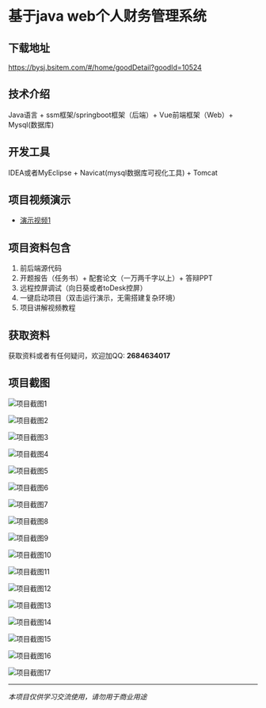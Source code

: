 # 基于java web个人财务管理系统

## 下载地址
https://bysj.bsitem.com/#/home/goodDetail?goodId=10524

## 技术介绍
Java语言 + ssm框架/springboot框架（后端）+ Vue前端框架（Web）+ Mysql(数据库)

## 开发工具
IDEA或者MyEclipse + Navicat(mysql数据库可视化工具) + Tomcat

## 项目视频演示
- [演示视频1](https://graduation-images.oss-cn-beijing.aliyuncs.com/videos/828%E5%A5%97ssm%E5%BD%95%E5%83%8F/10524_ssm368%E5%9F%BA%E4%BA%8Ejava%20web%E4%B8%AA%E4%BA%BA%E8%B4%A2%E5%8A%A1%E7%AE%A1%E7%90%86%E7%B3%BB%E7%BB%9F%E5%BD%95%E5%83%8F.mp4)

## 项目资料包含
1. 前后端源代码
2. 开题报告（任务书）+ 配套论文（一万两千字以上）+ 答辩PPT
3. 远程控屏调试（向日葵或者toDesk控屏）
4. 一键启动项目（双击运行演示，无需搭建复杂环境）
5. 项目讲解视频教程

## 获取资料
获取资料或者有任何疑问，欢迎加QQ: **2684634017**

## 项目截图
![项目截图1](https://graduation-images.oss-cn-beijing.aliyuncs.com/图片/10524/毕设论坛项目主图.jpg)

![项目截图2](https://graduation-images.oss-cn-beijing.aliyuncs.com/图片/10524/1.png)

![项目截图3](https://graduation-images.oss-cn-beijing.aliyuncs.com/图片/10524/2.png)

![项目截图4](https://graduation-images.oss-cn-beijing.aliyuncs.com/图片/10524/3.png)

![项目截图5](https://graduation-images.oss-cn-beijing.aliyuncs.com/图片/10524/4.png)

![项目截图6](https://graduation-images.oss-cn-beijing.aliyuncs.com/图片/10524/5.png)

![项目截图7](https://graduation-images.oss-cn-beijing.aliyuncs.com/图片/10524/6.png)

![项目截图8](https://graduation-images.oss-cn-beijing.aliyuncs.com/图片/10524/7.png)

![项目截图9](https://graduation-images.oss-cn-beijing.aliyuncs.com/图片/10524/8.png)

![项目截图10](https://graduation-images.oss-cn-beijing.aliyuncs.com/图片/10524/9.png)

![项目截图11](https://graduation-images.oss-cn-beijing.aliyuncs.com/图片/10524/10.png)

![项目截图12](https://graduation-images.oss-cn-beijing.aliyuncs.com/图片/10524/11.png)

![项目截图13](https://graduation-images.oss-cn-beijing.aliyuncs.com/图片/10524/12.png)

![项目截图14](https://graduation-images.oss-cn-beijing.aliyuncs.com/图片/10524/13.png)

![项目截图15](https://graduation-images.oss-cn-beijing.aliyuncs.com/图片/10524/14.png)

![项目截图16](https://graduation-images.oss-cn-beijing.aliyuncs.com/图片/10524/15.png)

![项目截图17](https://graduation-images.oss-cn-beijing.aliyuncs.com/图片/10524/16.png)

---
*本项目仅供学习交流使用，请勿用于商业用途*
